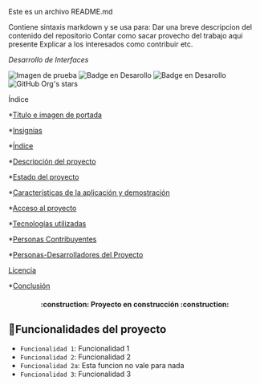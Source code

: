 Este es un archivo README.md

Contiene sintaxis markdown y se usa para:
 Dar una breve descripcion del contenido del repositorio
 Contar como sacar provecho del trabajo aqui presente
 Explicar a los interesados como contribuir
 etc.

<em> Desarrollo de Interfaces </em>

![Imagen de prueba](https://github.com/GaelRGuerreiro/DI/assets/145338668/b5e897be-e696-4da0-8bab-f6c45b5db242)
![Badge en Desarollo](https://img.shields.io/badge/STATUS-EN%20DESAROLLO-green)
![Badge en Desarollo](https://img.shields.io/badge/SI-EFECTIVAMENTE-blue)
 ![GitHub Org's stars](https://img.shields.io/github/stars/camilafernanda?style=social)
 
 
 
 

 
 Índice

*[Título e imagen de portada](imagen_de_prueba)

*[Insignias](#insignias)

*[Índice](#índice)

*[Descripción del proyecto](#descripción-del-proyecto)

*[Estado del proyecto](#Estado-del-proyecto)

*[Características de la aplicación y demostración](#Características-de-la-aplicación-y-demostración)

*[Acceso al proyecto](#acceso-proyecto)

*[Tecnologías utilizadas](#tecnologías-utilizadas)

*[Personas Contribuyentes](#personas-contribuyentes)

*[Personas-Desarrolladores del Proyecto](#personas-desarrolladores)

[Licencia](#licencia)

*[Conclusión](#conclusión)



<h4 align="center">
:construction: Proyecto en construcción :construction:
</h4>

## :hammer:Funcionalidades del proyecto

- `Funcionalidad 1`: Funcionalidad 1
- `Funcionalidad 2`: Funcionalidad 2
- `Funcionalidad 2a`: Esta funcion no vale para nada
-  `Funcionalidad 3`: Funcionalidad 3

